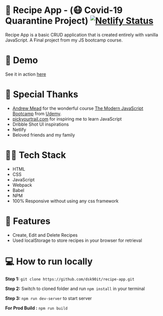 # 🍲 Recipe App - (😷 Covid-19 Quarantine Project) [![Netlify Status](https://api.netlify.com/api/v1/badges/be7e7e00-7657-47b7-ab5d-3c8abf286f76/deploy-status)](https://app.netlify.com/sites/vigilant-wescoff-357d17/deploys)
Recipe App is a basic CRUD application that is created entirely with vanilla JavaScript. A Final project from my JS bootcamp course.


# 🚀 Demo
See it in action [here](https://recipe2020.netlify.app/)


# 🙏 Special Thanks 
- [Andrew Mead](https://mead.io/) for the wonderful course [The Modern JavaScript Bootcamp](https://www.udemy.com/course/modern-javascript/) from [Udemy](https://www.udemy.com/).
- [pickyourtrail.com](https://pickyourtrail.com/) for inspiring me to learn JavaScript
- Dribble Shot UI inspirations
- Netlify
- Beloved friends and my family


# 👨‍💻 Tech Stack
- HTML
- CSS
- JavaScript
- Webpack
- Babel
- NPM
- 100% Responsive without using any css framework


# 🎉 Features
- Create, Edit and Delete Recipes
- Used localStorage to store recipes in your browser for retrieval


# 💻 How to run locally
**Step 1:** `git clone https://github.com/dsk90it/recipe-app.git`

**Step 2:** Switch to cloned folder and run `npm install` in your terminal

**Step 3:** `npm run dev-server` to start server

**For Prod Build :** `npm run build`